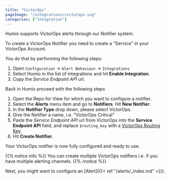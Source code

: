 ```yaml
---
title: "VictorOps"
pageImage: "/integrations/victorops.svg"
categories: ["Integration"]
---
```


Humio supports VictorOps alerts through our Notifier system.

To create a VictorOps Notifier you need to create a "Service"
in your VictorOps Account.

You do that by performing the following steps:

1. Open `Configuration` → `Alert Behaviour` → `Integrations`
2. Select Humio in the list of integrations and hit __Enable Integration__.
3. Copy the _Service Endpoint API_ url.

Back in Humio proceed with the following steps

1. Open the Repo for View for which you want to configure a notifier.
2. Select the __Alerts__ menu item and go to __Notifiers__. Hit __New Notifier__.
3. In the __Notifier Type__ drop down, please select VictorOps.
4. Give the Notifier a name, i.e. "VictorOps Critical"
5. Paste the _Service Endpoint API_ url from VictorOps into the __Service Endpoint API__ field, and replace `$routing_key` with a [VictorOps Routing Key](https://help.victorops.com/knowledge-base/routing-keys/).
6. Hit __Create Notifier__.

Your VictorOps notifier is now fully configured and ready to use.

{{% notice info %}}
You can create multiple VictorOps notifiers i.e. if you have multiple alerting channels.
{{% /notice %}}

Next, you might want to configure an [Alert]({{< ref "/alerts/_index.md" >}}).

<!--
TODO: Describe Transmogrifier https://help.victorops.com/knowledge-base/transmogrifier-annotations/
-->

